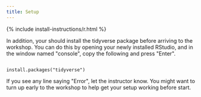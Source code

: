 ```yaml
---
title: Setup
---
```


{% include install-instructions/r.html %}

In addition, your should install the tidyverse package before arriving to the workshop.
You can do this by opening your newly installed RStudio, and in the window named "console", copy the following and press "Enter".

<code>
install.packages("tidyverse")
</code>

If you see any line saying "Error", let the instructor know.
You might want to turn up early to the workshop to help get your setup working before start.
